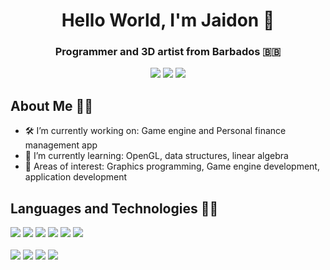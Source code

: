 <h1 align="center">Hello World, I'm Jaidon 👋</h1>
<h3 align="center">Programmer and 3D artist from Barbados 🇧🇧</h3>
<div align="center">
  <a href="https://www.linkedin.com/in/jaidonnelson"><img src="https://img.shields.io/badge/LinkedIn-%230A66C2?style=for-the-badge&logo=LinkedIn"></img></a>
  <a href="https://www.twitter.com/codencereal"><img src="https://img.shields.io/badge/Twitter-%231DA1F2?style=for-the-badge&logo=Twitter&logoColor=white"></img></a>
  <a href="mailto:jaidonkdnelson@gmail.com"><img src="https://img.shields.io/badge/Email-%234A7DFF?style=for-the-badge&logo=gmail&logoColor=white"/></a>
</div>

## About Me 🙋‍♂️

<!-- TODO: Make this section look more engaging -->

- 🛠 I’m currently working on: Game engine and Personal finance management app
- 🧠 I’m currently learning: OpenGL, data structures, linear algebra
- 🌴 Areas of interest: Graphics programming, Game engine development, application development

## Languages and Technologies 👨‍💻

<div align="left">
  <img src="https://img.shields.io/badge/HTML-%23E34F26?style=for-the-badge&logo=html5&labelColor=262626"></img>
  <img src="https://img.shields.io/badge/CSS-%231572B6?style=for-the-badge&logo=css3&logoColor=48B0F1&labelColor=262626"></img>
  <img src="https://img.shields.io/badge/SASS/SCSS-%23CC6699?style=for-the-badge&logo=sass&labelColor=262626"></img>
  <img src="https://img.shields.io/badge/JavaScript-%23F7DF1E?style=for-the-badge&logo=javascript&labelColor=262626"></img>
  <img src="https://img.shields.io/badge/Node.js-%23339933?style=for-the-badge&logo=node.js&labelColor=262626"></img>
  <img src="https://img.shields.io/badge/Flutter-%2302569B?style=for-the-badge&logo=flutter&logoColor=1DA1F2&labelColor=262626"></img>
  <br>
  <br>
  <img src="https://img.shields.io/badge/Git-%23F05032?style=for-the-badge&logo=git&labelColor=262626"></img>
  <img src="https://img.shields.io/badge/VSCode-%23007ACC?style=for-the-badge&logo=visualstudiocode&logoColor=007ACC&labelColor=262626"></img>
  <img src="https://img.shields.io/badge/Figma-%23F24E1E?style=for-the-badge&logo=figma&logoColor=ffffff&labelColor=262626"></img>
  <img src="https://img.shields.io/badge/Blender-%23F5792A?style=for-the-badge&logo=blender&logoColor=ffffff&labelColor=262626"></img>
</div>
